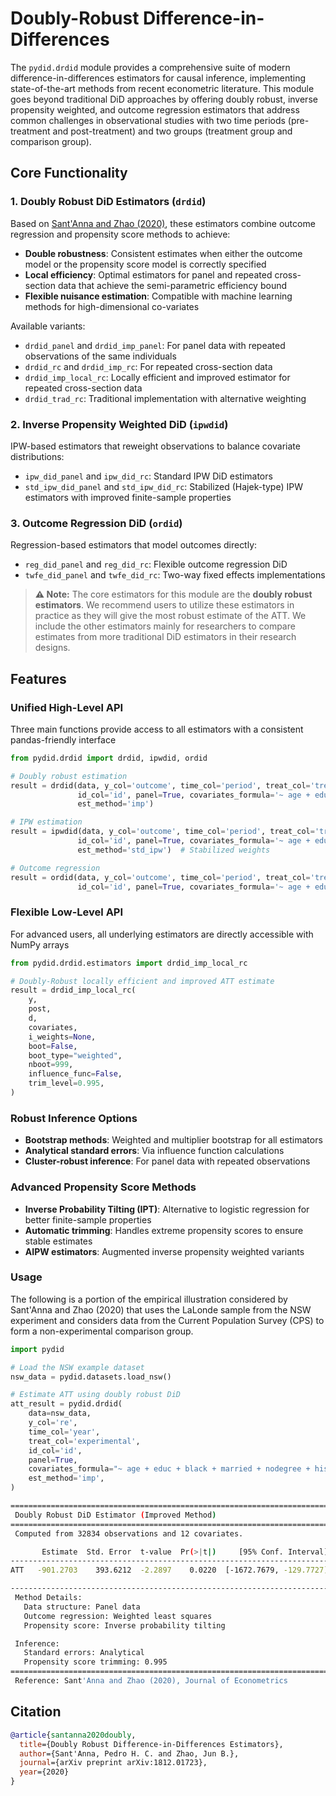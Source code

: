 # Doubly-Robust Difference-in-Differences

The `pydid.drdid` module provides a comprehensive suite of modern difference-in-differences estimators for causal inference, implementing state-of-the-art methods from recent econometric literature. This module goes beyond traditional DiD approaches by offering doubly robust, inverse propensity weighted, and outcome regression estimators that address common challenges in observational studies with two time periods (pre-treatment and post-treatment) and two groups (treatment group and comparison group).

## Core Functionality

### 1. **Doubly Robust DiD Estimators** (`drdid`)

Based on [Sant'Anna and Zhao (2020)](https://doi.org/10.1016/j.jeconom.2020.06.003), these estimators combine outcome regression and propensity score methods to achieve:

- **Double robustness**: Consistent estimates when either the outcome model or the propensity score model is correctly specified
- **Local efficiency**: Optimal estimators for panel and repeated cross-section data that achieve the semi-parametric efficiency bound
- **Flexible nuisance estimation**: Compatible with machine learning methods for high-dimensional co-variates

Available variants:

- `drdid_panel` and `drdid_imp_panel`: For panel data with repeated observations of the same individuals
- `drdid_rc` and `drdid_imp_rc`: For repeated cross-section data
- `drdid_imp_local_rc`: Locally efficient and improved estimator for repeated cross-section data
- `drdid_trad_rc`: Traditional implementation with alternative weighting

### 2. **Inverse Propensity Weighted DiD** (`ipwdid`)

IPW-based estimators that reweight observations to balance covariate distributions:

- `ipw_did_panel` and `ipw_did_rc`: Standard IPW DiD estimators
- `std_ipw_did_panel` and `std_ipw_did_rc`: Stabilized (Hajek-type) IPW estimators with improved finite-sample properties

### 3. **Outcome Regression DiD** (`ordid`)

Regression-based estimators that model outcomes directly:

- `reg_did_panel` and `reg_did_rc`: Flexible outcome regression DiD
- `twfe_did_panel` and `twfe_did_rc`: Two-way fixed effects implementations

> **⚠️ Note:**
> The core estimators for this module are the **doubly robust estimators**. We recommend users to utilize these estimators in practice as they will give the most robust estimate of the ATT. We include the other estimators mainly for researchers to compare estimates from more traditional DiD estimators in their research designs.

## Features

### Unified High-Level API

Three main functions provide access to all estimators with a consistent pandas-friendly interface

```python
from pydid.drdid import drdid, ipwdid, ordid

# Doubly robust estimation
result = drdid(data, y_col='outcome', time_col='period', treat_col='treated',
               id_col='id', panel=True, covariates_formula='~ age + education + income',
               est_method='imp')

# IPW estimation
result = ipwdid(data, y_col='outcome', time_col='period', treat_col='treated',
               id_col='id', panel=True, covariates_formula='~ age + education + income',
               est_method='std_ipw')  # Stabilized weights

# Outcome regression
result = ordid(data, y_col='outcome', time_col='period', treat_col='treated',
               id_col='id', panel=True, covariates_formula='~ age + education + income')
```

### Flexible Low-Level API

For advanced users, all underlying estimators are directly accessible with NumPy arrays

```python
from pydid.drdid.estimators import drdid_imp_local_rc

# Doubly-Robust locally efficient and improved ATT estimate
result = drdid_imp_local_rc(
    y,
    post,
    d,
    covariates,
    i_weights=None,
    boot=False,
    boot_type="weighted",
    nboot=999,
    influence_func=False,
    trim_level=0.995,
)
```

### Robust Inference Options

- **Bootstrap methods**: Weighted and multiplier bootstrap for all estimators
- **Analytical standard errors**: Via influence function calculations
- **Cluster-robust inference**: For panel data with repeated observations

### Advanced Propensity Score Methods

- **Inverse Probability Tilting (IPT)**: Alternative to logistic regression for better finite-sample properties
- **Automatic trimming**: Handles extreme propensity scores to ensure stable estimates
- **AIPW estimators**: Augmented inverse propensity weighted variants

### Usage

The following is a portion of the empirical illustration considered by Sant'Anna and Zhao (2020) that uses the LaLonde sample from the NSW experiment and considers data from the Current Population Survey (CPS) to form a non-experimental comparison group.

```python
import pydid

# Load the NSW example dataset
nsw_data = pydid.datasets.load_nsw()

# Estimate ATT using doubly robust DiD
att_result = pydid.drdid(
    data=nsw_data,
    y_col='re',
    time_col='year',
    treat_col='experimental',
    id_col='id',
    panel=True,
    covariates_formula="~ age + educ + black + married + nodegree + hisp + re74",
    est_method='imp',
)
```

```bash
=======================================================================
 Doubly Robust DiD Estimator (Improved Method)
=======================================================================
 Computed from 32834 observations and 12 covariates.

       Estimate  Std. Error  t-value  Pr(>|t|)     [95% Conf. Interval]
-----------------------------------------------------------------------
ATT   -901.2703    393.6212  -2.2897    0.0220  [-1672.7679, -129.7727]

-----------------------------------------------------------------------
 Method Details:
   Data structure: Panel data
   Outcome regression: Weighted least squares
   Propensity score: Inverse probability tilting

 Inference:
   Standard errors: Analytical
   Propensity score trimming: 0.995
=======================================================================
 Reference: Sant'Anna and Zhao (2020), Journal of Econometrics
 ```

## Citation

```bibtex
@article{santanna2020doubly,
  title={Doubly Robust Difference-in-Differences Estimators},
  author={Sant'Anna, Pedro H. C. and Zhao, Jun B.},
  journal={arXiv preprint arXiv:1812.01723},
  year={2020}
}
```
